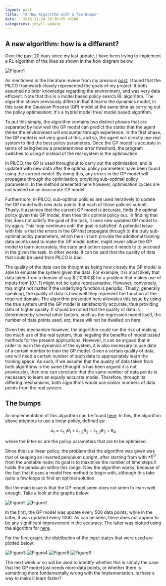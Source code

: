```yaml
---
layout: post
title:  "A New Algorithm with a few Bumps"
date:   2016-11-24 20:30:05 +0100
categories: jekyll update
---
```


A new algorithm: how is a different?
-----------------------------------
Over the past 20 days since my last update, I have been trying to implement a RL algorithm of the likes as shown in the flow diagram below.

![Figure1]({{site_url}}/pictures/Learning_5/flowDiagram_l5.svg)

As mentioned in the literature review from my previous [post](https://gympy.github.io/jekyll/update/2016/11/03/Literature-review.html), I found that the PILCO framework closely represented the goals of my project. It both assumed no prior knowledge regarding the environment, and was very data efficient. Note that this is a model based policy search RL algorithm. The algorithm shown previously differs in that it learns the dynamics model, in this case the Gaussian Process (GP) model at the same time as carrying out the policy optimisation; it's a hybrid model free/ model based algorithm.

To put this simply, the algorithm contains two distinct phases that are separated by how well the GP model can predict the states that the agent thinks the environment will encounter through experience. In the first phase, the GP model is not very good at this, and so, the agent will directly use real system to find the best policy parameters. Once the GP model is accurate in terms of being below a predetermined error threshold, the program switches to using it instead of the real system in the optimisation.

In PILCO, the GP is used throughout to carry out the optimisation, and is updated with new data after the optimal policy parameters have been found using the current model. By doing this, any errors in the GP model will propagate through the optimisation, providing sub-optimal policy parameters. In the method presented here however, optimisation cycles are not wasted on an inaccurate GP model.

Furthermore, in PILCO, sub-optimal policies are used iteratively to update the GP model with new data points that each of those policies submit. Thusly, it assumes that the current GP model is accurate, finds the optimal policy given this GP model, then tries this optimal policy out. In finding that this does not satisfy the goal of the task, it uses new updated GP model to try again. This loop continues until the goal is satisfied. A potential issue with this is that the errors in the GP that propagate through to the truly sub-optimal policy parameters, which then in turn provide the additional training data points used to make the GP model better, might never allow the GP model to learn accurately, the state and action space it needs to to succeed in the given the task. In other words, it can be said that the quality of data that could be used from PILCO is bad.

The quality of the data can be thought as being how closely the GP model is able to emulate the system given the data. For example, it is most likely that data taken from a domain of say $ [10,100]$ for a problem that makes use of inputs from $[0.1,1]$ might not be quite representative. However, conversely, this might not matter if the underlying function is periodic. Thusly, generally speaking, the quality of data is how well they represent the function at the required domain. The algorithm presented here alleviates this issue by using the true system until the GP model is satisfactorily accurate, thus providing data of higher quality. It should be noted that the quality of data is determined by several other factors, such as the regression model itself, the number of data points used, etc; these will not be dwelled on here.  

Given this mechanism however, the algorithm could run the risk of making too much use of the real system, thus negating the benefits of model based methods for the present applications. However, it can be argued that in order to learn the dynamics of the system, it is also necessary to use data of a certain number to train the GP model. Given a certain quality of data, one will need a certain number of such data to appropriately learn the training space. As such, if we assume that the quality of data taken from both algorithms is the same (thought is has been argued it is not previously), then one can conclude that the same number of data points is necessary to learn an equally accurate model. Therefore, through its differing mechanisms, both algorithms would use similar numbers of data points from the real system.

The bumps
-----------------------------------

An implementation of this algorithm can be found [here](https://github.com/janithPet/FYP/blob/master/Code/Semester1/gympy_1/Learning_5.ipynb). In this, the algorithm above attempts to use a linear policy, defined as:

$$ a_t = s_{t,1}\theta_1 + s_{t,2}\theta_2  +  s_{t,3}\theta_3 + \theta_4 $$

where the $\theta$ terms are the policy parameters that are to be optimised.

Since this is a linear policy, the problem that the algorithm was given was that of keeping an inverted pendulum upright, after starting from with $\pm 5^0$ from the unstable node; its goal is to maximise the number of time steps it holds the pendulum within this range. Now the algorithm works, because of the fact that it uses a model free method to begin with, although this take quite a few loops to find an optimal solution.

But the main issue is that the GP model seem does not seem to learn well enough. Take a look at the graphs below:

![Figure2]({{site_url}}/pictures/Learning_5/4874-datapoints.svg)
![Figure2]({{site_url}}/pictures/Learning_5/7148_datapoints.svg)

In the first, the GP model was update every 500 data points, while in the latter, it was updated every 1000. As can be seen, there does not appear to be any significant improvement in the accuracy. The latter was plotted using the algorithm for [here](https://github.com/janithPet/FYP/blob/master/Code/Semester1/gympy_1/GP_convergence.ipynb).

For the first graph, the distribution of the input states that were used are plotted below:

![Figure3]({{site_url}}/pictures/Learning_5/Actions-Hist-1.svg)
![Figure4]({{site_url}}/pictures/Learning_5/Cos-Hist-1.svg)
![Figure5]({{site_url}}/pictures/Learning_5/Sin-Hist-1.svg)
![Figure6]({{site_url}}/pictures/Learning_5/Vel-Hist-1.svg)

The next week or so will be used to identify whether this is simply the case that the GP model just needs more data points, or whether there is something more fundamentally wrong with the implementation. Is there a way to make it learn faster?

